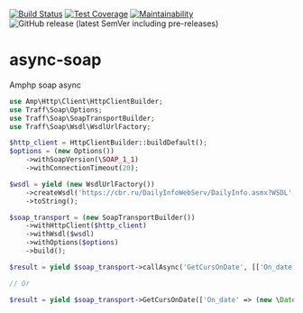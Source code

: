 [![Build Status](https://travis-ci.com/traffaret/amphp-async-soap.svg?branch=master)](https://travis-ci.com/traffaret/amphp-async-soap)
[![Test Coverage](https://api.codeclimate.com/v1/badges/e092df69e93f1ea3b0ac/test_coverage)](https://codeclimate.com/github/traffaret/amphp-async-soap/test_coverage)
[![Maintainability](https://api.codeclimate.com/v1/badges/e092df69e93f1ea3b0ac/maintainability)](https://codeclimate.com/github/traffaret/amphp-async-soap/maintainability)
![GitHub release (latest SemVer including pre-releases)](https://img.shields.io/github/v/release/traffaret/amphp-async-soap?include_prereleases)
# async-soap
Amphp soap async

```php
use Amp\Http\Client\HttpClientBuilder;
use Traff\Soap\Options;
use Traff\Soap\SoapTransportBuilder;
use Traff\Soap\Wsdl\WsdlUrlFactory;

$http_client = HttpClientBuilder::buildDefault();
$options = (new Options())
    ->withSoapVersion(\SOAP_1_1)
    ->withConnectionTimeout(20);

$wsdl = yield (new WsdlUrlFactory())
    ->createWsdl('https://cbr.ru/DailyInfoWebServ/DailyInfo.asmx?WSDL', null, $http_client)
    ->toString();

$soap_transport = (new SoapTransportBuilder())
    ->withHttpClient($http_client)
    ->withWsdl($wsdl)
    ->withOptions($options)
    ->build();

$result = yield $soap_transport->callAsync('GetCursOnDate', [['On_date' => (new \DateTime('now'))->format('Y-m-d')]]);

// Or

$result = yield $soap_transport->GetCursOnDate(['On_date' => (new \DateTime('now'))->format('Y-m-d')]);
```
